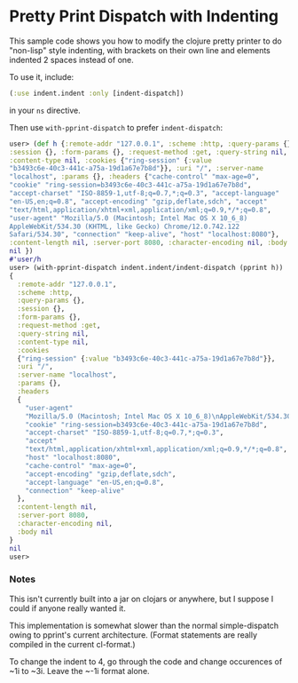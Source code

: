 # Pretty Print Dispatch with Indenting #

This sample code shows you how to modify the clojure pretty printer to do "non-lisp" style indenting, with brackets on their own line and elements indented 2 spaces instead of one.

To use it, include:

```clj
(:use indent.indent :only [indent-dispatch]) 
```

in your `ns` directive.

Then use `with-pprint-dispatch` to prefer `indent-dispatch`:

```clj
user> (def h {:remote-addr "127.0.0.1", :scheme :http, :query-params {},
:session {}, :form-params {}, :request-method :get, :query-string nil,
:content-type nil, :cookies {"ring-session" {:value
"b3493c6e-40c3-441c-a75a-19d1a67e7b8d"}}, :uri "/", :server-name
"localhost", :params {}, :headers {"cache-control" "max-age=0",
"cookie" "ring-session=b3493c6e-40c3-441c-a75a-19d1a67e7b8d",
"accept-charset" "ISO-8859-1,utf-8;q=0.7,*;q=0.3", "accept-language"
"en-US,en;q=0.8", "accept-encoding" "gzip,deflate,sdch", "accept"
"text/html,application/xhtml+xml,application/xml;q=0.9,*/*;q=0.8",
"user-agent" "Mozilla/5.0 (Macintosh; Intel Mac OS X 10_6_8)
AppleWebKit/534.30 (KHTML, like Gecko) Chrome/12.0.742.122
Safari/534.30", "connection" "keep-alive", "host" "localhost:8080"},
:content-length nil, :server-port 8080, :character-encoding nil, :body
nil }) 
#'user/h
user> (with-pprint-dispatch indent.indent/indent-dispatch (pprint h))
{
  :remote-addr "127.0.0.1",
  :scheme :http,
  :query-params {},
  :session {},
  :form-params {},
  :request-method :get,
  :query-string nil,
  :content-type nil,
  :cookies
  {"ring-session" {:value "b3493c6e-40c3-441c-a75a-19d1a67e7b8d"}},
  :uri "/",
  :server-name "localhost",
  :params {},
  :headers
  {
    "user-agent"
    "Mozilla/5.0 (Macintosh; Intel Mac OS X 10_6_8)\nAppleWebKit/534.30 (KHTML, like Gecko) Chrome/12.0.742.122\nSafari/534.30",
    "cookie" "ring-session=b3493c6e-40c3-441c-a75a-19d1a67e7b8d",
    "accept-charset" "ISO-8859-1,utf-8;q=0.7,*;q=0.3",
    "accept"
    "text/html,application/xhtml+xml,application/xml;q=0.9,*/*;q=0.8",
    "host" "localhost:8080",
    "cache-control" "max-age=0",
    "accept-encoding" "gzip,deflate,sdch",
    "accept-language" "en-US,en;q=0.8",
    "connection" "keep-alive"
  },
  :content-length nil,
  :server-port 8080,
  :character-encoding nil,
  :body nil
}
nil
user> 
```

### Notes ###
This isn't currently built into a jar on clojars or anywhere, but I suppose I could if anyone really wanted it.

This implementation is somewhat slower than the normal simple-dispatch owing to pprint's current architecture. (Format statements are really compiled in the current cl-format.)

To change the indent to 4, go through the code and change occurences of ~1i to ~3i. Leave the ~-1i format alone.
